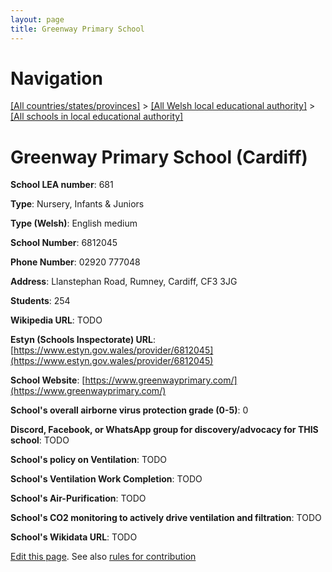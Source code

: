 ```yaml
---
layout: page
title: Greenway Primary School
---
```

# Navigation

[[All countries/states/provinces]](../../..) > [[All Welsh local educational authority]](../..) > [[All schools in local educational authority]](..)

# Greenway Primary School (Cardiff)

**School LEA number**: 681

**Type**: Nursery, Infants & Juniors

**Type (Welsh)**: English medium

**School Number**: 6812045

**Phone Number**: 02920 777048

**Address**: Llanstephan Road, Rumney, Cardiff, CF3 3JG

**Students**: 254

**Wikipedia URL**: TODO

**Estyn (Schools Inspectorate) URL**: [https://www.estyn.gov.wales/provider/6812045](https://www.estyn.gov.wales/provider/6812045)

**School Website**: [https://www.greenwayprimary.com/](https://www.greenwayprimary.com/)

**School's overall airborne virus protection grade (0-5)**: 0

**Discord, Facebook, or WhatsApp group for discovery/advocacy for THIS school**: TODO

**School's policy on Ventilation**: TODO

**School's Ventilation Work Completion**: TODO

**School's Air-Purification**: TODO

**School's CO2 monitoring to actively drive ventilation and filtration**: TODO

**School's Wikidata URL**: TODO




[Edit this page](https://github.com/ventilate-schools/Wales/edit/prif/./Cardiff/Greenway_Primary_School.md). See also [rules for contribution](../../../contribution-rules/)